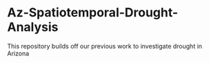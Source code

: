 # Az-Spatiotemporal-Drought-Analysis
This repository builds off our previous work to investigate drought in Arizona
